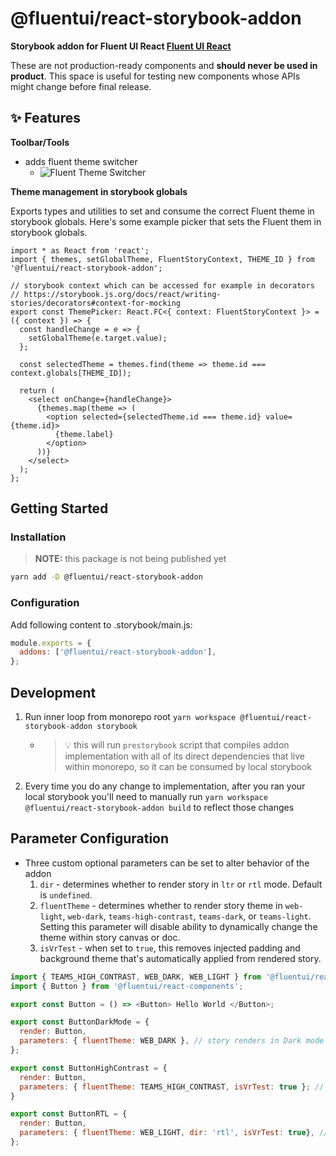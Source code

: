 # @fluentui/react-storybook-addon

**Storybook addon for Fluent UI React [Fluent UI React](https://developer.microsoft.com/en-us/fluentui)**

These are not production-ready components and **should never be used in product**. This space is useful for testing new components whose APIs might change before final release.

## ✨ Features

**Toolbar/Tools**

- adds fluent theme switcher
  - ![Fluent Theme Switcher](https://user-images.githubusercontent.com/20744592/138872560-8ef40c25-193c-47db-a216-7c1e86fe8cda.png)

**Theme management in storybook globals**

Exports types and utilities to set and consume the correct Fluent theme in storybook globals. Here's some example picker
that sets the Fluent them in storybook globals.

```tsx
import * as React from 'react';
import { themes, setGlobalTheme, FluentStoryContext, THEME_ID } from '@fluentui/react-storybook-addon';

// storybook context which can be accessed for example in decorators
// https://storybook.js.org/docs/react/writing-stories/decorators#context-for-mocking
export const ThemePicker: React.FC<{ context: FluentStoryContext }> = ({ context }) => {
  const handleChange = e => {
    setGlobalTheme(e.target.value);
  };

  const selectedTheme = themes.find(theme => theme.id === context.globals[THEME_ID]);

  return (
    <select onChange={handleChange}>
      {themes.map(theme => (
        <option selected={selectedTheme.id === theme.id} value={theme.id}>
          {theme.label}
        </option>
      ))}
    </select>
  );
};
```

## Getting Started

### Installation

> **NOTE:** this package is not being published yet

```sh
yarn add -D @fluentui/react-storybook-addon
```

### Configuration

Add following content to .storybook/main.js:

```js
module.exports = {
  addons: ['@fluentui/react-storybook-addon'],
};
```

## Development

1. Run inner loop from monorepo root `yarn workspace @fluentui/react-storybook-addon storybook`

   - > 💡 this will run `prestorybook` script that compiles addon implementation with all of its direct dependencies that live within monorepo, so it can be consumed by local storybook

2. Every time you do any change to implementation, after you ran your local storybook you'll need to manually run `yarn workspace @fluentui/react-storybook-addon build` to reflect those changes

## Parameter Configuration

- Three custom optional parameters can be set to alter behavior of the addon
  1. `dir` - determines whether to render story in `ltr` or `rtl` mode. Default is `undefined`.
  2. `fluentTheme` - determines whether to render story theme in `web-light`, `web-dark`, `teams-high-contrast`, `teams-dark`, or `teams-light`. Setting this
     parameter will disable ability to dynamically change the theme within story canvas or doc.
  3. `isVrTest` - when set to `true`, this removes injected padding and background theme that's automatically applied from rendered story.

```js
import { TEAMS_HIGH_CONTRAST, WEB_DARK, WEB_LIGHT } from '@fluentui/react-storybook-addon';
import { Button } from '@fluentui/react-components';

export const Button = () => <Button> Hello World </Button>;

export const ButtonDarkMode = {
  render: Button,
  parameters: { fluentTheme: WEB_DARK }, // story renders in Dark mode.
};

export const ButtonHighContrast = {
  render: Button,
  parameters: { fluentTheme: TEAMS_HIGH_CONTRAST, isVrTest: true }; // story renders in High Contrast mode without injected padding and background style.
}

export const ButtonRTL = {
  render: Button,
  parameters: { fluentTheme: WEB_LIGHT, dir: 'rtl', isVrTest: true}, // story renders in RTL, Web light mode and without injected padding and background style.
};

```
